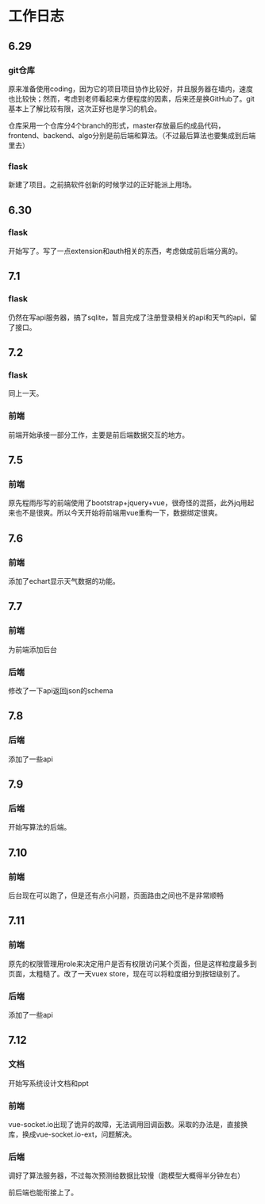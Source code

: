 # 工作日志

## 6.29

### git仓库

原来准备使用coding，因为它的项目项目协作比较好，并且服务器在墙内，速度也比较快；然而，考虑到老师看起来方便程度的因素，后来还是换GitHub了。git基本上了解比较有限，这次正好也是学习的机会。

仓库采用一个仓库分4个branch的形式，master存放最后的成品代码，frontend、backend、algo分别是前后端和算法。（不过最后算法也要集成到后端里去）

### flask

新建了项目。之前搞软件创新的时候学过的正好能派上用场。

## 6.30

### flask

开始写了。写了一点extension和auth相关的东西，考虑做成前后端分离的。

## 7.1

### flask

仍然在写api服务器，搞了sqlite，暂且完成了注册登录相关的api和天气的api，留了接口。

## 7.2

### flask

同上一天。

### 前端

前端开始承接一部分工作，主要是前后端数据交互的地方。

## 7.5

### 前端

原先程雨彤写的前端使用了bootstrap+jquery+vue，很奇怪的混搭，此外jq用起来也不是很爽。所以今天开始将前端用vue重构一下，数据绑定很爽。

## 7.6

### 前端

添加了echart显示天气数据的功能。

## 7.7

### 前端

为前端添加后台

### 后端

修改了一下api返回json的schema

## 7.8

### 后端

添加了一些api

## 7.9

### 后端

开始写算法的后端。

## 7.10

### 前端

后台现在可以跑了，但是还有点小问题，页面路由之间也不是非常顺畅



## 7.11

### 前端

原先的权限管理用role来决定用户是否有权限访问某个页面，但是这样粒度最多到页面，太粗糙了。改了一天vuex store，现在可以将粒度细分到按钮级别了。

### 后端

添加了一些api

## 7.12

### 文档

开始写系统设计文档和ppt

### 前端

vue-socket.io出现了诡异的故障，无法调用回调函数。采取的办法是，直接换库，换成vue-socket.io-ext，问题解决。

### 后端

调好了算法服务器，不过每次预测给数据比较慢（跑模型大概得半分钟左右）

前后端也能衔接上了。